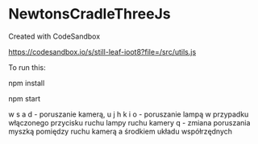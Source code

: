 # NewtonsCradleThreeJs
Created with CodeSandbox

https://codesandbox.io/s/still-leaf-ioot8?file=/src/utils.js

To run this:

  npm install

  npm start


w s a d - poruszanie kamerą,
u j h k i o - poruszanie lampą w przypadku włączonego przycisku ruchu lampy ruchu kamery
q - zmiana poruszania myszką pomiędzy ruchu kamerą a środkiem układu współrzędnych
